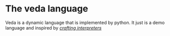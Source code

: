 # The veda language
Veda is a dynamic language that is implemented by python. 
It just is a demo language and inspired by *[crafting interpreters](https://github.com/munificent/craftinginterpreters)*

